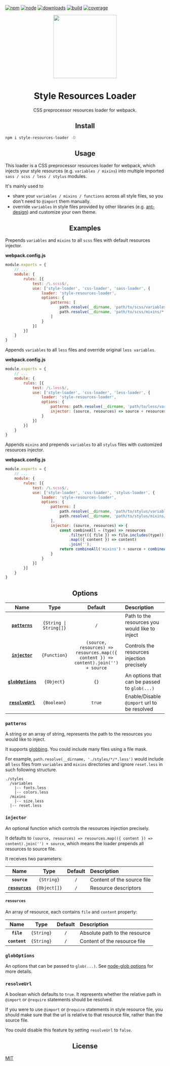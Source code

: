[![npm][npm]][npm-url]
[![node][node]][node-url]
[![downloads][downloads]][downloads-url]
[![build][build]][build-url]
[![coverage][coverage]][coverage-url]

<div align="center">
  <a href="https://github.com/webpack/webpack">
    <img
        width="200"
        height="200"
        src="https://webpack.js.org/assets/icon-square-big.svg"
    >
  </a>
  <h1>Style Resources Loader</h1>
  <p>CSS preprocessor resources loader for webpack.</p>
</div>


<h2 align="center">Install</h2>

```bash
npm i style-resources-loader -D
```

<h2 align="center">Usage</h2>

This loader is a CSS preprocessor resources loader for webpack, which injects your style resources (e.g. `variables / mixins`) into multiple imported `sass / scss / less / stylus` modules.

It's mainly used to
 - share your `variables / mixins / functions` across all style files, so you don't need to `@import` them manually.
 - override `variables` in style files provided by other libraries (e.g. [ant-design](https://github.com/ant-design/ant-design)) and customize your own theme.

<h2 align="center">Examples</h2>

Prepends `variables` and `mixins` to all `scss` files with default resources injector.

**webpack.config.js**
``` js
module.exports = {
    // ...
    module: {
        rules: [{
            test: /\.scss$/,
            use: ['style-loader', 'css-loader', 'sass-loader', {
                loader: 'style-resources-loader',
                options: {
                    patterns: [
                        path.resolve(__dirname, 'path/to/scss/variables/*.scss'),
                        path.resolve(__dirname, 'path/to/scss/mixins/*.scss'),
                    ]
                }
            }]
        }]
    }
}
```

Appends `variables` to all `less` files and override original `less variables`.

**webpack.config.js**
```js
module.exports = {
    // ...
    module: {
        rules: [{
            test: /\.less$/,
            use: ['style-loader', 'css-loader', 'less-loader', {
                loader: 'style-resources-loader',
                options: {
                    patterns: path.resolve(__dirname, 'path/to/less/variables/*.less'),
                    injector: (source, resources) => source + resources.map(({ content }) => content).join('')
                }
            }]
        }]
    }
}
```

Appends `mixins` and prepends `variables` to all `stylus` files with customized resources injector.

**webpack.config.js**
``` js
module.exports = {
    // ...
    module: {
        rules: [{
            test: /\.scss$/,
            use: ['style-loader', 'css-loader', 'stylus-loader', {
                loader: 'style-resources-loader',
                options: {
                    patterns: [
                        path.resolve(__dirname, 'path/to/stylus/variables/*.styl'),
                        path.resolve(__dirname, 'path/to/stylus/mixins/*.styl')
                    ],
                    injector: (source, resources) => {
                        const combineAll = (type) => resources
                            .filter(({ file }) => file.includes(type))
                            .map(({ content }) => content)
                            .join('');
                        return combineAll('mixins') + source + combineAll('variables');
                    }
                }
            }]
        }]
    }
}
```

<h2 align="center">Options</h2>

|Name|Type|Default|Description|
|:--:|:--:|:-----:|:----------|
|**[`patterns`](#patterns)**|`{String \| String[]}`|`/`|Path to the resources you would like to inject|
|**[`injector`](#injector)**|`{Function}`|`(source, resources) => resources.map(({ content }) => content).join('') + source`|Controls the resources injection precisely|
|**[`globOptions`](#globoptions)**|`{Object}`|`{}`|An options that can be passed to `glob(...)`|
|**[`resolveUrl`](#resolveurl)**|`{Boolean}`|`true`|Enable/Disable `@import` url to be resolved|

### `patterns`

A string or an array of string, represents the path to the resources you would like to inject.

It supports [globbing](https://github.com/isaacs/node-glob). You could include many files using a file mask.

For example, `path.resolve(__dirname, './styles/*/*.less')` would include all `less` files from `variables` and `mixins` directories and ignore `reset.less` in such following structure.

```
./styles
  /variables
    |-- fonts.less
    |-- colors.less
  /mixins
    |-- size.less
  |-- reset.less
```

### `injector`

An optional function which controls the resources injection precisely.

It defaults to `(source, resources) => resources.map(({ content }) => content).join('') + source`, which means the loader prepends all resources to source file.

It receives two parameters:

|Name|Type|Default|Description|
|:--:|:--:|:-----:|:----------|
|**`source`**|`{String}`|`/`|Content of the source file|
|**[`resources`](#resources)**|`{Object[]}`|`/`|Resource descriptors|

#### `resources`

An array of resource, each contains `file` and `content` property:

|Name|Type|Default|Description|
|:--:|:--:|:-----:|:----------|
|**`file`**|`{String}`|`/`|Absolute path to the resource|
|**`content`**|`{String}`|`/`|Content of the resource file|

### `globOptions`

An options that can be passed to `glob(...)`. See [node-glob options](https://github.com/isaacs/node-glob#options) for more details.

### `resolveUrl`

A boolean which defaults to `true`. It represents whether the relative path in `@import` or `@require` statements should be resolved.

If you were to use `@import` or `@require` statements in style resource file, you should make sure that the url is relative to that resource file, rather than the source file.

You could disable this feature by setting `resolveUrl` to `false`.

<h2 align="center">License</h2>

[MIT](http://www.opensource.org/licenses/mit-license.php)

[npm]: https://img.shields.io/npm/v/style-resources-loader.svg?style=flat-square
[npm-url]: https://www.npmjs.com/package/style-resources-loader
[node]: https://img.shields.io/node/v/style-resources-loader.svg
[node-url]: https://nodejs.org
[downloads]: https://img.shields.io/npm/dm/style-resources-loader.svg?style=flat-square
[downloads-url]: https://www.npmjs.com/package/style-resources-loader
[build]: https://img.shields.io/travis/yenshih/style-resources-loader/master.svg?style=flat-square
[build-url]: https://travis-ci.org/yenshih/style-resources-loader
[coverage]: https://img.shields.io/coveralls/yenshih/style-resources-loader/master.svg?style=flat
[coverage-url]: https://coveralls.io/github/yenshih/style-resources-loader?branch=master

